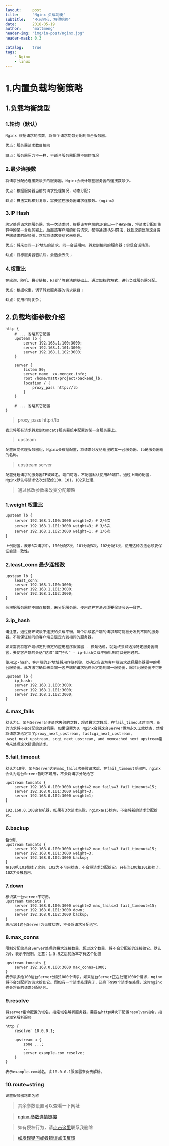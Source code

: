 ```yaml
---
layout:     post
title:      "Nginx 负载均衡"
subtitle:   "不忘初心，方得始终"
date:       2018-05-19
author:     "mattmeng"
header-img: "img/in-post/nginx.jpg"
header-mask: 0.3

catalog:    true
tags:
    - Nginx
    - linux
---
```

# 1.内置负载均衡策略

## 1.负载均衡类型
### 1.轮询（默认）

    Nginx 根据请求的次数，将每个请求均匀分配到每台服务器。

    优点：服务器请求数目相同

    缺点：服务器压力不一样，不适合服务器配置不同的情况

### 2.最少连接数

    将请求分配给连接数最少的服务器。Nginx会统计哪些服务器的连接数最少。

    优点：根据服务器当前的请求处理情况，动态分配；

    缺点：算法实现相对复杂，需要监控服务器请求连接数。（nginx）

### 3.IP Hash

    绑定处理请求的服务器。第一次请求时，根据该客户端的IP算出一个HASH值，将请求分配到集群中的某一台服务器上。后面该客户端的所有请求，都将通过HASH算法，找到之前处理这台客户端请求的服务器，然后将请求交给它来处理。

    优点：将来自同一IP地址的请求，同一会话期内，转发到相同的服务器；实现会话粘滞。

    缺点：目标服务器宕机后，会话会丢失；


### 4.权重比

    在轮询，随机，最少链接，Hash’等算法的基础上，通过加权的方式，进行负载服务器分配。

    优点：根据权重，调节转发服务器的请求数目；

    缺点：使用相对复杂；

## 2.负载均衡参数介绍

    http {
        # ... 省略其它配置
        upsteam lb {
            server 192.168.1.100:3000;
            server 192.168.1.101:3000;
            server 192.168.1.102:3000;
        }

        server {
            listem 80;
            server_name  xx.mengxc.info;
            root /home/matt/project/backend_lb;
            location / {
                proxy_pass http://lb
            }
        }

        # ... 省略其它配置
    }

>proxy_pass http://lb

    表示将所有请求转发到tomcats服务器组中配置的某一台服务器上。

>upsteam

    配置反向代理服务器组，Nginx会根据配置，将请求分发给组里的某一台服务器。lb是服务器组的名称。

>upstream server

    配置处理请求的服务器IP或域名，端口可选，不配置默认使用80端口。通过上面的配置，Nginx默认将请求依次分配给100，101，102来处理，

>通过修改参数来改变分配策略

### 1.weight 权重比

    upsteam lb {
        server 192.168.1.100:3000 weight=2; # 2/6次
        server 192.168.1.101:3000 weight=3; # 3/6次
        server 192.168.1.102:3000 weight=1; # 1/6次
    }

    上例配置，表示6次请求中，100分配2次，101分配3次，102分配1次，使用这种方法必须要保证会话一致性。

### 2.least_conn 最少连接数

    upsteam lb {
        least_conn:
        server 192.168.1.100:3000;
        server 192.168.1.101:3000;
        server 192.168.1.102:3000;
    }

    会根据服务器的不同连接数，来分配服务器。使用这种方法必须要保证会话一致性。

### 3.ip_hash

    请注意，通过循环或最不连接的负载平衡，每个后续客户端的请求都可能被分发到不同的服务器。不能保证相同的客户端总是定向到相同的服务器。

    如果需要将客户端绑定到特定的应用程序服务器 - 换句话说，就始终尝试选择特定服务器而言，要使客户端的会话“粘滞”或“持久” - ip-hash负载平衡机制可以是用过的。

    使用ip-hash，客户端的IP地址将用作散列键，以确定应该为客户端请求选择服务器组中的哪台服务器。此方法可确保来自同一客户端的请求始终会定向到同一服务器，除非此服务器不可用

    upsteam lb {
        ip_hash:
        server 192.168.1.100:3000;
        server 192.168.1.101:3000;
        server 192.168.1.102:3000;
    }

### 4.max_fails

    默认为1。某台Server允许请求失败的次数，超过最大次数后，在fail_timeout时间内，新的请求将不会分配给这台机器。如果设置为0，Nginx会将这台Server置为永久无效状态，然后将请求发给定义了proxy_next_upstream, fastcgi_next_upstream, uwsgi_next_upstream, scgi_next_upstream, and memcached_next_upstream指令来处理这次错误的请求。

### 5.fail_timeout

    默认为10秒。某台Server达到max_fails次失败请求后，在fail_timeout期间内，nginx会认为这台Server暂时不可用，不会将请求分配给它

    upstream tomcats {
        server 192.168.0.100:3000 weight=2 max_fails=3 fail_timeout=15;
        server 192.168.0.101:3000 weight=3;
        server 192.168.0.102:3000 weight=1;
    }

    192.168.0.100这台机器，如果有3次请求失败，nginx在15秒内，不会将新的请求分配给它。

### 6.backup

    备份机
    upstream tomcats {
        server 192.168.0.100:3000 weight=2 max_fails=3 fail_timeout=15;
        server 192.168.0.101:3000 weight=3;
        server 192.168.0.102:3000 backup;
    }
    在100和101都挂了之前，102为不可用状态，不会将请求分配给它。只有当100和101都挂了，102才会被启用。

### 7.down

    标识某一台server不可用。
    upstream tomcats {
        server 192.168.0.100:3000 weight=2 max_fails=3 fail_timeout=15;
        server 192.168.0.101:3000 down;
        server 192.168.0.102:3000 backup;
    }
    表示101这台Server为无效状态，不会将请求分配给它。

### 8.max_conns

    限制分配给某台Server处理的最大连接数量，超过这个数量，将不会分配新的连接给它。默认为0，表示不限制。注意：1.5.9之后的版本才有这个配置

    upstream tomcats {
        server 192.168.0.100:3000 max_conns=1000;
    }
    表示最多给100这台Server分配1000个请求，如果这台Server正在处理1000个请求，nginx将不会分配新的请求给到它。假如有一个请求处理完了，还剩下999个请求在处理，这时nginx也会将新的请求分配给它。


### 9.resolve

    将server指令配置的域名，指定域名解析服务器。需要在http模块下配置resolver指令，指定域名解析服务

    http {
        resolver 10.0.0.1;

        upstream u {
            zone ...;
            ...
            server example.com resolve;
        }
    }

    表示example.com域名，由10.0.0.1服务器来负责解析。

### 10.route=string

    设置服务器路由名称

>其余参数设置可以查看一下网址

>[nginx 参数详情链接](http://nginx.org/en/docs/http/ngx_http_upstream_module.html#server)

>如有侵权行为，请[点击这里](https://github.com/mattmengCooper/jekyll_blog/issues)联系我删除

>[如发现疑问或者错误点击反馈](https://github.com/mattmengCooper/jekyll_blog/issues)
